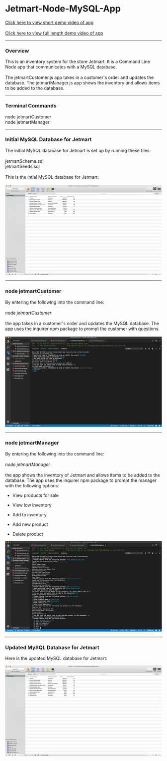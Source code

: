 # Jetmart-Node-MySQL-App

[Click here to view short demo video of app](https://drive.google.com/file/d/1sDDfytu3DzhJ28mqIO1QySa6r55XvKUL/view?usp=sharing)
<br></br>
[Click here to view full length demo video of app](https://drive.google.com/file/d/1oZIz1vHuH8QGqyc8nidygUZippOpFPKZ/view?usp=sharing)
***

### Overview

This is an inventory system for the store Jetmart. It is a Command Line Node app that communicates with a MySQL database. 
<br></br>
The jetmartCustomer.js app takes in a customer's order and updates the database. The jetmartManager.js app shows the inventory and allows items to be added to the database.
***

### Terminal Commands

node jetmartCustomer
<br>
node jetmartManager
***

### Initial MySQL Database for Jetmart

The initial MySQL database for Jetmart is set up by running these files:
<br></br>
jetmartSchema.sql
<br>
jetmartSeeds.sql
<br></br>
This is the intial MySQL database for Jetmart:
<br></br>
![Jetmart_screenshot_01](https://raw.githubusercontent.com/makicoding/Jetmart-Node-MySQL-App/master/screenshots/Jetmart_screenshot_01.png)
***

### node jetmartCustomer

By entering the following into the command line:
<br></br>
*node jetmartCustomer*
<br></br>
the app takes in a customer's order and updates the MySQL database. The app uses the inquirer npm package to prompt the customer with questions.
<br></br>
![Jetmart_screenshot_02](https://raw.githubusercontent.com/makicoding/Jetmart-Node-MySQL-App/master/screenshots/Jetmart_screenshot_02.png)
***

### node jetmartManager

By entering the following into the command line:
<br></br>
*node jetmartManager*
<br></br>
the app shows the inventory of Jetmart and allows items to be added to the database. The app uses the inquirer npm package to prompt the manager with the following options:

* View products for sale

* View low inventory

* Add to inventory

* Add new product 

* Delete product

![Jetmart_screenshot_03](https://raw.githubusercontent.com/makicoding/Jetmart-Node-MySQL-App/master/screenshots/Jetmart_screenshot_03.png)
***

### Updated MySQL Database for Jetmart

Here is the updated MySQL database for Jetmart:

![Jetmart_screenshot_04](https://raw.githubusercontent.com/makicoding/Jetmart-Node-MySQL-App/master/screenshots/Jetmart_screenshot_04.png)